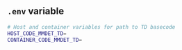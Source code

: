 ## `.env` variable
```bash
# Host and container variables for path to TD basecode
HOST_CODE_MMDET_TD=
CONTAINER_CODE_MMDET_TD=
```
